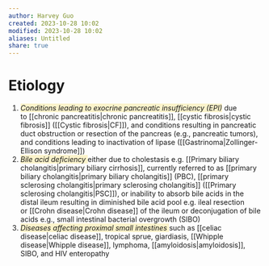 ```yaml
---
author: Harvey Guo
created: 2023-10-28 10:02
modified: 2023-10-28 10:02
aliases: Untitled
share: true
---
```

# Etiology
1. <span style="background:rgba(240, 200, 0, 0.2)">_Conditions leading to exocrine pancreatic insufficiency (EPI)_</span> due to [[chronic pancreatitis|chronic pancreatitis]], [[cystic fibrosis|cystic fibrosis]] ([[Cystic fibrosis|CF]]), and conditions resulting in pancreatic duct obstruction or resection of the pancreas (e.g., pancreatic tumors), and conditions leading to inactivation of lipase ([[Gastrinoma|Zollinger-Ellison syndrome]])
2. <span style="background:rgba(240, 200, 0, 0.2)">_Bile acid deficiency_ </span>either due to cholestasis e.g. [[Primary biliary cholangitis|primary biliary cirrhosis]], currently referred to as [[primary biliary cholangitis|primary biliary cholangitis]] (PBC), [[primary sclerosing cholangitis|primary sclerosing cholangitis]] ([[Primary sclerosing cholangitis|PSC]]), or inability to absorb bile acids in the distal ileum resulting in diminished bile acid pool e.g. ileal resection or [[Crohn disease|Crohn disease]] of the ileum or deconjugation of bile acids e.g., small intestinal bacterial overgrowth (SIBO)
3. <span style="background:rgba(240, 200, 0, 0.2)">_Diseases affecting proximal small intestines_ </span>such as [[celiac disease|celiac disease]], tropical sprue, giardiasis, [[Whipple disease|Whipple disease]], lymphoma, [[amyloidosis|amyloidosis]], SIBO, and HIV enteropathy
